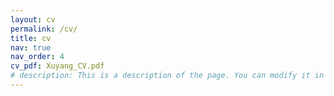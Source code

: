```yaml
---
layout: cv
permalink: /cv/
title: cv
nav: true
nav_order: 4
cv_pdf: Xuyang_CV.pdf
# description: This is a description of the page. You can modify it in 'pages/_cv.md'. You can also change or remove the top pdf download button.
---
```

 